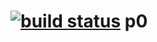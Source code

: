 [![build status](https://secure.travis-ci.org/artjock/p0.png)](http://travis-ci.org/artjock/p0)
p0
==
